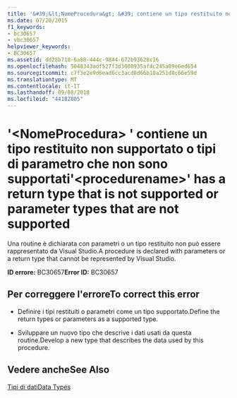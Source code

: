```yaml
---
title: '&#39;&lt;NomeProcedura&gt; &#39; contiene un tipo restituito non supportato o tipi di parametro che non sono supportati'
ms.date: 07/20/2015
f1_keywords:
- bc30657
- vbc30657
helpviewer_keywords:
- BC30657
ms.assetid: dd28b718-6a88-444c-9844-672b93628c16
ms.openlocfilehash: 5048343adf527f3d3000935af4c245a09e6ed654
ms.sourcegitcommit: c7f3e2e9d6ead6cc3acd0d66b10a251d0c66e59d
ms.translationtype: MT
ms.contentlocale: it-IT
ms.lasthandoff: 09/08/2018
ms.locfileid: "44182805"
---
```

# <a name="39ltprocedurenamegt39-has-a-return-type-that-is-not-supported-or-parameter-types-that-are-not-supported"></a><span data-ttu-id="db6e7-102">&#39;&lt;NomeProcedura&gt; &#39; contiene un tipo restituito non supportato o tipi di parametro che non sono supportati</span><span class="sxs-lookup"><span data-stu-id="db6e7-102">&#39;&lt;procedurename&gt;&#39; has a return type that is not supported or parameter types that are not supported</span></span>
<span data-ttu-id="db6e7-103">Una routine è dichiarata con parametri o un tipo restituito non può essere rappresentato da Visual Studio.</span><span class="sxs-lookup"><span data-stu-id="db6e7-103">A procedure is declared with parameters or a return type that cannot be represented by Visual Studio.</span></span>  
  
 <span data-ttu-id="db6e7-104">**ID errore:** BC30657</span><span class="sxs-lookup"><span data-stu-id="db6e7-104">**Error ID:** BC30657</span></span>  
  
## <a name="to-correct-this-error"></a><span data-ttu-id="db6e7-105">Per correggere l'errore</span><span class="sxs-lookup"><span data-stu-id="db6e7-105">To correct this error</span></span>  
  
-   <span data-ttu-id="db6e7-106">Definire i tipi restituiti o parametri come un tipo supportato.</span><span class="sxs-lookup"><span data-stu-id="db6e7-106">Define the return types or parameters as a supported type.</span></span>  
  
-   <span data-ttu-id="db6e7-107">Sviluppare un nuovo tipo che descrive i dati usati da questa routine.</span><span class="sxs-lookup"><span data-stu-id="db6e7-107">Develop a new type that describes the data used by this procedure.</span></span>  
  
## <a name="see-also"></a><span data-ttu-id="db6e7-108">Vedere anche</span><span class="sxs-lookup"><span data-stu-id="db6e7-108">See Also</span></span>  
 [<span data-ttu-id="db6e7-109">Tipi di dati</span><span class="sxs-lookup"><span data-stu-id="db6e7-109">Data Types</span></span>](../../visual-basic/language-reference/data-types/index.md)
